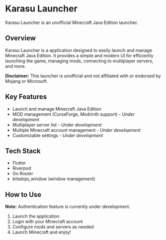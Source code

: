 # Karasu Launcher

Karasu Launcher is an unofficial Minecraft Java Edition launcher.

## Overview

Karasu Launcher is a application designed to easily launch and manage Minecraft Java Edition. It provides a simple and modern UI for efficiently launching the game, managing mods, connecting to multiplayer servers, and more.

**Disclaimer:** This launcher is unofficial and not affiliated with or endorsed by Mojang or Microsoft.

## Key Features

- Launch and manage Minecraft Java Edition
- MOD management (CurseForge, Modrinth support) - *Under development*
- Multiplayer server list - *Under development*
- Multiple Minecraft account management - *Under development*
- Customizable settings - *Under development*

## Tech Stack

- Flutter
- Riverpod
- Go Router
- bitsdojo_window (window management)

## How to Use

**Note:** Authentication feature is currently under development.

1. Launch the application
2. Login with your Minecraft account
3. Configure mods and servers as needed
4. Launch Minecraft and enjoy!
